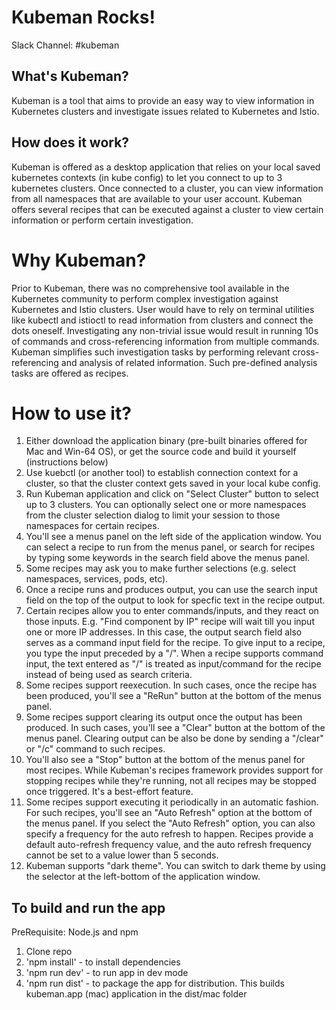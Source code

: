 # Kubeman Rocks! 
Slack Channel: #kubeman

## What's Kubeman?
Kubeman is a tool that aims to provide an easy way to view information in Kubernetes clusters and investigate issues related to Kubernetes and Istio. 

## How does it work?
Kubeman is offered as a desktop application that relies on your local saved kubernetes contexts (in kube config) to let you connect to up to 3 kubernetes clusters. Once connected to a cluster, you can view information from all namespaces that are available to your user account. Kubeman offers several recipes that can be executed against a cluster to view certain information or perform certain investigation.

# Why Kubeman?
Prior to Kubeman, there was no comprehensive tool available in the Kubernetes community to perform complex investigation against Kubernetes and Istio clusters. User would have to rely on terminal utilities like kubectl and istioctl to read information from clusters and connect the dots oneself. Investigating any non-trivial issue would result in running 10s of commands and cross-referencing information from multiple commands. Kubeman simplifies such investigation tasks by performing relevant cross-referencing and analysis of related information. Such pre-defined analysis tasks are offered as recipes.

# How to use it?
1. Either download the application binary (pre-built binaries offered for Mac and Win-64 OS), or get the source code and build it yourself (instructions below)
2. Use kuebctl (or another tool) to establish connection context for a cluster, so that the cluster context gets saved in your local kube config.
3. Run Kubeman application and click on "Select Cluster" button to select up to 3 clusters. You can optionally select one or more namespaces from the cluster selection dialog to limit your session to those namespaces for certain recipes.
4. You'll see a menus panel on the left side of the application window. You can select a recipe to run from the menus panel, or search for recipes by typing some keywords in the search field above the menus panel.
5. Some recipes may ask you to make further selections (e.g. select namespaces, services, pods, etc).
6. Once a recipe runs and produces output, you can use the search input field on the top of the output to look for specfic text in the recipe output.
7. Certain recipes allow you to enter commands/inputs, and they react on those inputs. E.g. "Find component by IP" recipe will wait till you input one or more IP addresses. In this case, the output search field also serves as a command input field for the recipe. To give input to a recipe, you type the input preceded by a "/". When a recipe supports command input, the text entered as "/<text>" is treated as input/command for the recipe instead of being used as search criteria.
8. Some recipes support reexecution. In such cases, once the recipe has been produced, you'll see a "ReRun" button at the bottom of the menus panel.
9. Some recipes support clearing its output once the output has been produced. In such cases, you'll see a "Clear" button at the bottom of the menus panel. Clearing output can be also be done by sending a "/clear" or "/c" command to such recipes.
10. You'll also see a "Stop" button at the bottom of the menus panel for most recipes. While Kubeman's recipes framework provides support for stopping recipes while they're running, not all recipes may be stopped once triggered. It's a best-effort feature.
11. Some recipes support executing it periodically in an automatic fashion. For such recipes, you'll see an "Auto Refresh" option at the bottom of the menus panel. If you select the "Auto Refresh" option, you can also specify a frequency for the auto refresh to happen. Recipes provide a default auto-refresh frequency value, and the auto refresh frequency cannot be set to a value lower than 5 seconds.
12. Kubeman supports "dark theme". You can switch to dark theme by using the selector at the left-bottom of the application window.


## To build and run the app
PreRequisite: Node.js and npm

1. Clone repo
2. 'npm install' - to install dependencies
3. 'npm run dev' - to run app in dev mode
4. 'npm run dist' - to package the app for distribution. This builds kubeman.app (mac) application in the dist/mac folder
